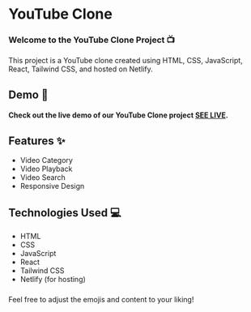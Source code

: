 # YouTube Clone

###  Welcome to the YouTube Clone Project 📺

This project is a YouTube clone created using HTML, CSS, JavaScript, React, Tailwind CSS, and hosted on Netlify.

## Demo 🚀

#### Check out the live demo of our YouTube Clone project [SEE LIVE](https://star-dust-youtube-clone.netlify.app/).




## Features ✨
- Video Category
- Video Playback
- Video Search
- Responsive Design

## Technologies Used 💻

- HTML
- CSS
- JavaScript
- React
- Tailwind CSS
- Netlify (for hosting)


### 
Feel free to adjust the emojis and content to your liking!

